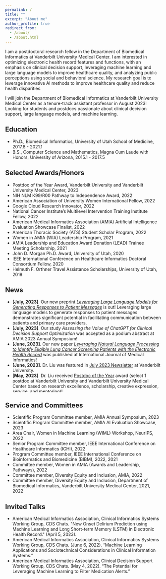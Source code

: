 ```yaml
---
permalink: /
title: ""
excerpt: "About me"
author_profile: true
redirect_from: 
  - /about/
  - /about.html
---
```


I am a postdoctoral research fellow in the Department of Biomedical Informatics at Vanderbilt University Medical Center. I am interested in optimizing electronic health record features and functions, with an emphasis on clinical decision support, leveraging machine learning and large language models to improve healthcare quality, and analyzing public perceptions using social and behavioral science. My research goal is to leverage innovative AI methods to improve healthcare quality and reduce health disparities.  

I will join the Department of Biomedical Informatics at Vanderbilt University Medical Center as a tenure-track assistant professor in August 2023! Looking for students and postdocs passionate about clinical decision support, large language models, and machine learning.

## Education
* Ph.D., Biomedical Informatics, University of Utah School of Medicine, 2017.8 - 2021.1
* B.S., Computer Science and Mathematics, Magna Cum Laude with Honors, University of Arizona, 2015.1 - 2017.5

## Selected Awards/Honors
* Postdoc of the Year Award, Vanderbilt University and Vanderbilt University Medical Center, 2023
* NIH NLM K99/R00 Pathway to Independence Award, 2022
* American Association of University Women International Fellow, 2022
* Google Cloud Research Innovator, 2022
* National Cancer Institute’s Multilevel Intervention Training Institute Fellow, 2022
* American Medical Informatics Association (AMIA) Artificial Intelligence Evaluation Showcase Finalist, 2022
* American Thoracic Society (ATS) Student Scholar Program, 2022
* Women in AMIA (WIA) Leadership Program, 2021
* AMIA Leadership and Education Award Donation (LEAD) Trainee Meeting Scholarship, 2021
* John D. Morgan Ph.D. Award, University of Utah, 2020
* IEEE International Conference on Healthcare Informatics Doctoral Consortium Fellow, 2020
* Helmuth F. Orthner Travel Assistance Scholarships, University of Utah, 2018


## News 

<ul style="width: auto; height: 300px; overflow: auto">
  <li> <b>[July, 2023]</b>. Our new preprint <a href="https://www.medrxiv.org/content/10.1101/2023.07.14.23292669v1"><i>Leveraging Large Language Models for Generating Responses to Patient Messages</i></a> is out! Leveraging large language models to generate responses to patient messages demonstrates significant potential in facilitating communication between patients and primary care providers.</li>
  <li> <b>[July, 2023]</b>. Our study <i>Assessing the Value of ChatGPT for Clinical Decision Support Optimization</i> was accepted as a podium abstract at AMIA 2023 Annual Symposium! </li>
   <li> <b>[June, 2023]</b>. Our new paper <a href="https://doi.org/10.1016/j.ijmedinf.2023.105136"><i>Leveraging Natural Language Processing to Identify Eligible Lung Cancer Screening Patients with the Electronic Health Record</i></a> was published at International Journal of Medical Informatics! </li>
  <li> <b>[June, 2023]</b>. Dr. Liu was featured in <a href="https://www.vanderbilt.edu/postdoc/2023/06/20/siru-liu-ph-d-july-2023-newsletter-feature/">July 2023 Newsletter</a> at Vanderbilt University. </li>
  <li> <b>[May, 2023]</b>. Dr. Liu received <a href="https://news.vanderbilt.edu/2023/06/12/vanderbilt-postdoctoral-fellows-recognized-at-2023-spring-postdoc-awards-ceremony/">Postdoc of the Year</a> award (select 1 postdoc at Vanderbilt University and Vanderbilt University Medical Center based on research excellence, scholarship, creative expression, service, and mentoring)! </li>
  <li> <b>[May, 2023]</b>. Dr. Liu was invited to present our recent paper <i>Using AI-generated suggestions from ChatGPT to optimize clinical decision support</i> at the JAMIA journal club! </li>
  <li> <b>[April, 2023]</b>. Our new paper <a href="https://academic.oup.com/jamia/advance-article/doi/10.1093/jamia/ocad072/7136722?utm_source=advanceaccess&utm_campaign=jamia&utm_medium=email"><i>Using AI-generated suggestions from ChatGPT to optimize clinical decision support</i></a> was published in JAMIA! <a href="https://www.beckershospitalreview.com/innovation/vanderbilt-medical-center-uses-chatgpt-to-support-clinical-decision-making.html">News in Becker's Health IT</a>; <a href="https://news.vumc.org/2023/06/01/chatgpt-tested-for-clinical-decision-support/">VUMC Reporter</a></li>
  <li> <b>[April, 2023]</b>. Dr. Liu was invited to talk about research opportunities in clinical informatics with large language models(LLMs) and ChatGPT at the Research Colloquium in the Department of Biomedical Informatics at VUMC!</li>
  <li> <b>[March, 2023]</b>. Dr. Liu was invited to give a lecture about explainable AI (xAI) related to CDS to the <a href="https://medschool.vanderbilt.edu/biomedical-informatics/msaci/">MS in Applied Clinical Informatics (MSACI) program</a> at VUMC!</li>
  <li> <b>[Feb, 2023]</b>. Our new <a href="https://www.medrxiv.org/content/10.1101/2023.02.21.23286254v1">preprint</a> is out! ChatGPT showed promising results for clinical decision support optimization. AI-generated suggestions were highly relevant and offered unique perspectives compared to human-generated suggestions!</li>
  <li> <b>[Jan, 2023]</b>. Dr. Liu was invited to join the Scientific Program Committee (SPC) for the <a href="https://amia.org/education-events/amia-2023-annual-symposium">AMIA 2023 Annual Symposium</a>!</li>
  <li> <b>[Jan, 2023]</b>. Our paper was featured in <a href="https://news.vumc.org/2023/01/23/machine-learning-predicts-delirium/">VUMC Reporter!</a> </li>
  <li> <b>[Jan, 2023]</b>. Dr. Liu was invited to give a talk in the CDSChat (AMIA Clinical Decision Support Working Group)! </li>
  <li> <b>[December, 2022]</b>. Dr. Liu presented <i>Delirium Prediction using Long Short-Term Memory (LSTM) in the Electronic Health Record</i> at NeurIPS in New Orleans!</li>
  <li> <b>[November, 2022]</b>. Dr. Liu was invited to be a member of the Scientific Program Committee (SPC) for the 2023 AMIA AI Evaluation Showcase.</li> 
  <li> <b>[November, 2022]</b>. Dr. Liu received Travel Funding from WiML @NeurIPS.</li> 
  <li> <b>[November, 2022]</b>. Our paper <i>New Onset Delirium Prediction using Machine Learning and Long Short-term Memory (LSTM) in Electronic Health Record</i> was selected as one of the <a href="http://doctorpenguin.com/selected">top papers of the week</a> by leading researchers in the field.</li> 
  <li> <b>[November, 2022]</b>. Our paper <i>Effectiveness of eHealth Self-management Interventions in Patients With Heart Failure: Systematic Review and Meta-analysis</i> was featured as the scientific article of the month by <a href="https://self-management.eu/blog/scientific-article-of-the-month/">COMPAR-EU</a>.</li>
  <li> <b>[October, 2022]</b>. Our paper <a href="https://academic.oup.com/jamia/advance-article/doi/10.1093/jamia/ocac210/6775898?searchresult=1"><i>New Onset Delirium Prediction using Machine Learning and Long Short-term Memory (LSTM) in Electronic Health Record</i></a> was published in JAMIA.</li>
  <li> <b>[September, 2022]</b>. Our poster <i>Delirium Prediction using Long Short-Term Memory (LSTM) in the Electronic Health Record</i> was accepted in Women in Machine Learning (WiML) Workshop @NeurIPS 2022.</li>
  <li> <b>[August, 2022]</b>. Our poster <i>A Theory-based Evaluation of a Clinical Decision Support System to Predict New Onset of Delirium</i> was accetpted in the Stage III - Health Impact Studies in <a href="https://amia.org/education-events/amia-2022-artificial-intelligence-evaluation-showcase">AMIA 2022 Artificial Intelligence Evaluation Showcase</a>!</li> 
  <li> <b>[August, 2022]</b>. Dr. Liu was invited to be an Area Chair for the Women in Machine Learning (WiML) Workshop @NeurIPS 2022. </li> 
  <li> <b>[August, 2022]</b>. Dr. Liu received an NIH NLM K99/R00 Pathway to Independence Award!!! She will continue her research in optimizing clinical decision support alerts using explainable artificial intelligence (XAI). </li> 
  <li> <b>[July, 2022]</b>. Dr. Liu presented in the Center for Precision Medicine at Vanderbilt University! </li> 
  <li> <b>[June, 2022]</b>. Our poster is accepted in <a href="https://amia.org/education-events/amia-2022-annual-symposium">AMIA 2022 Annual Symposium</a>! </li>
  <li> <b>[June, 2022]</b>. Dr. Liu graduated from NCI Multilevel Intervention Training Institute (MLTI)! </li>
   <li> <b>[June, 2022]</b>. Our paper is published in <a href="https://doi.org/10.1093/jamia/ocac089">JAMIA</a>! </li>
   <li> <b>[May, 2022]</b>. Dr. Liu presented at the AMIA Clinical Informatics Conference in Houston, TX! </li>
   <li> <b>[May, 2022]</b>. Dr. Liu successfully completed the Women in AMIA Leadership Program in Midway, UT! </li>
   <li> <b>[May, 2022]</b>. Dr. Liu was invited to give a talk in the <a href="https://amia.org/community/working-groups/clinical-information-systems">AMIA Clinical Informatics Systems Working Group</a>! </li>
  <li> <b>[May, 2022]</b>. Our paper was featured by <a href="https://psnet.ahrq.gov/periodic-issue/periodic-issue-340">Agency for Healthcare Research and Quality (AHRQ)</a>! </li>

</ul>


## Service and Committees
* Scientific Program Committee member, AMIA Annual Symposium, 2023
* Scientific Program Committee member, AMIA AI Evaluation Showcase, 2023
* Area Chair, Women in Machine Learning (WiML) Workshop, NeurIPS, 2022
* Senior Program Committee member, IEEE International Conference on Healthcare Informatics (ICHI), 2022
* Program Committee member, IEEE International Conference on Bioinformatics and Biomedicine (BIBM), 2022, 2021
* Committee member, Women in AMIA (Awards and Leadership, Pathways), 2022
* Committee member, Diversity Equity and Inclusion, AMIA, 2022
* Committee member, Diversity Equity and Inclusion, Department of Biomedical Informatics, Vanderbilt University Medical Center, 2021, 2022

## Invited Talks
* American Medical Informatics Association, Clinical Informatics Systems Working Group, CDS Chats. "New Onset Delirium Prediction using Machine Learning and Long Short-term Memory (LSTM) in Electronic Health Record." (April 5, 2023).
* American Medical Informatics Association, Clinical Informatics Systems Working Group, CDS Chats. (June 6, 2022). “Machine Learning Applications and Sociotechnical Considerations in Clinical Information Systems.” 
* American Medical Informatics Association, Clinical Decision Support Working Group, CDS Chats. (May 4, 2022). “The Potential for Leveraging Machine Learning to Filter Medication Alerts.” 


<script type="text/javascript" id="clustrmaps" src="//clustrmaps.com/map_v2.js?d=gkDtTE4gLkPP-0gfMb159XqHXaiOG_8lHVxggmLMedA&cl=ffffff&w=a"></script>

